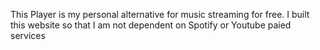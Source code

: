 This Player is my personal alternative for music streaming for free. 
I built this website so that I am not dependent on Spotify or Youtube paied services
